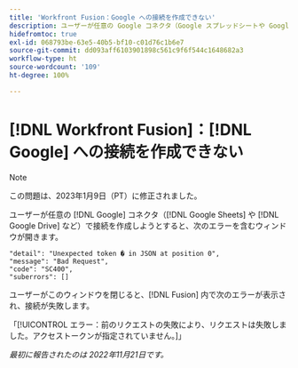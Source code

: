 ```yaml
---
title: 'Workfront Fusion：Google への接続を作成できない'
description: ユーザーが任意の Google コネクタ（Google スプレッドシートや Google ドライブなど）で接続を作成しようとすると、接続が作成されず、様々なエラーメッセージが表示されます。
hidefromtoc: true
exl-id: 068793be-63e5-40b5-bf10-c01d76c1b6e7
source-git-commit: dd093aff6103901898c561c9f6f544c1648682a3
workflow-type: ht
source-wordcount: '109'
ht-degree: 100%

---
```


# [!DNL Workfront Fusion]：[!DNL Google] への接続を作成できない

>[!NOTE]
>
>この問題は、2023年1月9日（PT）に修正されました。

ユーザーが任意の [!DNL Google] コネクタ（[!DNL Google Sheets] や [!DNL Google Drive] など）で接続を作成しようとすると、次のエラーを含むウィンドウが開きます。

```
"detail": "Unexpected token � in JSON at position 0",
"message": "Bad Request",
"code": "SC400",
"suberrors": []
```

ユーザーがこのウィンドウを閉じると、[!DNL Fusion] 内で次のエラーが表示され、接続が失敗します。

「[!UICONTROL エラー：前のリクエストの失敗により、リクエストは失敗しました。アクセストークンが指定されていません。]」

_最初に報告されたのは 2022年11月21日です。_
